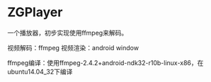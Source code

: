 ZGPlayer
========

一个播放器，初步实现使用ffmpeg来解码。

视频解码：ffmpeg
视频渲染：android window


ffmpeg编译：使用ffmpeg-2.4.2+android-ndk32-r10b-linux-x86，在ubuntu14.04_32下编译